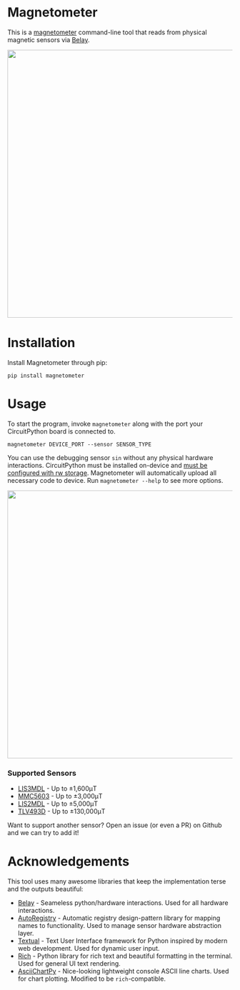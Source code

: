 # Magnetometer

This is a [magnetometer](https://en.wikipedia.org/wiki/Magnetometer) command-line tool that reads from physical magnetic sensors via
[Belay](https://github.com/BrianPugh/belay).

<p align="center">
  <img width="600" src="https://user-images.githubusercontent.com/14318576/187823929-9b6985e7-4124-49b1-9e13-6268ee155d92.gif">
</p>

# Installation
Install Magnetometer through pip:

```
pip install magnetometer
```

# Usage

To start the program, invoke `magnetometer` along with the port your
CircuitPython board is connected to.

```
magnetometer DEVICE_PORT --sensor SENSOR_TYPE
```

You can use the debugging sensor `sin` without any physical hardware interactions.
CircuitPython must be installed on-device and [must be configured with rw storage](https://belay.readthedocs.io/en/latest/CircuitPython.html).
Magnetometer will automatically upload all necessary code to device.
Run `magnetometer --help` to see more options.

<p align="center">
  <img width="600" src="https://user-images.githubusercontent.com/14318576/187825892-6e9594ec-9598-4aaa-9b00-fec3f82ae278.jpeg">
</p>

### Supported Sensors

* [LIS3MDL](https://www.adafruit.com/product/4479) - Up to ±1,600μT
* [MMC5603](https://www.adafruit.com/product/5579) - Up to ±3,000μT
* [LIS2MDL](https://www.adafruit.com/product/4488) - Up to ±5,000μT
* [TLV493D](https://www.adafruit.com/product/4366) - Up to ±130,000μT

Want to support another sensor? Open an issue (or even a PR) on Github and we
can try to add it!

# Acknowledgements
This tool uses many awesome libraries that keep the implementation terse and the outputs beautiful:
* [Belay](https://github.com/BrianPugh/belay) - Seameless python/hardware interactions. Used for all hardware interactions.
* [AutoRegistry](https://github.com/BrianPugh/autoregistry) - Automatic registry design-pattern library for mapping names to functionality. Used to manage sensor hardware abstraction layer.
* [Textual](https://github.com/Textualize/textual) - Text User Interface framework for Python inspired by modern web development. Used for dynamic user input.
* [Rich](https://github.com/Textualize/rich) - Python library for rich text and beautiful formatting in the terminal. Used for general UI text rendering.
* [AsciiChartPy](https://github.com/kroitor/asciichart) - Nice-looking lightweight console ASCII line charts. Used for chart plotting. Modified to be `rich`-compatible.
